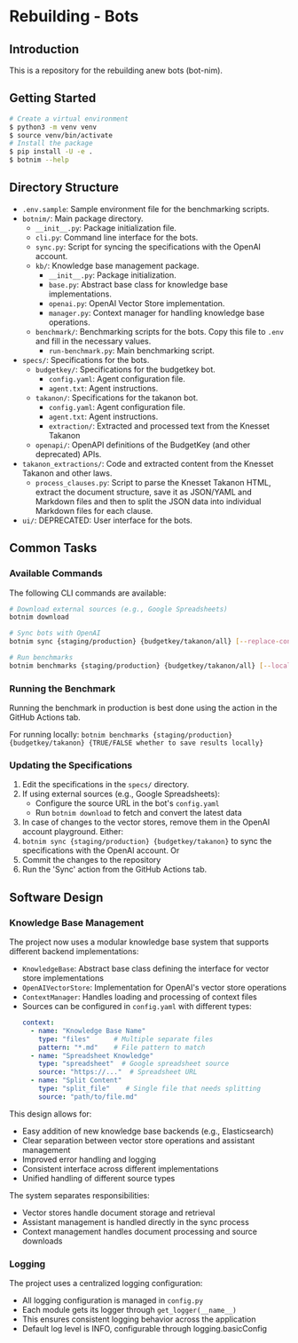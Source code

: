# Rebuilding - Bots

## Introduction

This is a repository for the rebuilding anew bots (bot-nim).

## Getting Started

```bash
# Create a virtual environment
$ python3 -m venv venv
$ source venv/bin/activate
# Install the package
$ pip install -U -e .
$ botnim --help
```

## Directory Structure

- `.env.sample`: Sample environment file for the benchmarking scripts.
- `botnim/`: Main package directory.
  - `__init__.py`: Package initialization file.
  - `cli.py`: Command line interface for the bots.
  - `sync.py`: Script for syncing the specifications with the OpenAI account.
  - `kb/`: Knowledge base management package.
    - `__init__.py`: Package initialization.
    - `base.py`: Abstract base class for knowledge base implementations.
    - `openai.py`: OpenAI Vector Store implementation.
    - `manager.py`: Context manager for handling knowledge base operations.
  - `benchmark/`: Benchmarking scripts for the bots.
      Copy this file to `.env` and fill in the necessary values.
    - `run-benchmark.py`: Main benchmarking script.
- `specs/`: Specifications for the bots.
  - `budgetkey/`: Specifications for the budgetkey bot.
    - `config.yaml`: Agent configuration file.
    - `agent.txt`: Agent instructions.
  - `takanon/`: Specifications for the takanon bot.
    - `config.yaml`: Agent configuration file.
    - `agent.txt`: Agent instructions.
    - `extraction/`: Extracted and processed text from the Knesset Takanon
  - `openapi/`: OpenAPI definitions of the BudgetKey (and other deprecated) APIs.
- `takanon_extractions/`: Code and extracted content from the Knesset Takanon and other laws.
  - `process_clauses.py`: Script to parse the Knesset Takanon HTML, extract the document structure, save it as JSON/YAML and Markdown files and then to split the JSON data into individual Markdown files for each clause.
- `ui/`: DEPRECATED: User interface for the bots.

## Common Tasks

### Available Commands

The following CLI commands are available:

```bash
# Download external sources (e.g., Google Spreadsheets)
botnim download

# Sync bots with OpenAI
botnim sync {staging/production} {budgetkey/takanon/all} [--replace-context]

# Run benchmarks
botnim benchmarks {staging/production} {budgetkey/takanon/all} [--local] [--reuse-answers] [--select failed/all/ID] [--concurrency N]
```

### Running the Benchmark

Running the benchmark in production is best done using the action in the GitHub Actions tab.

For running locally:
`botnim benchmarks {staging/production} {budgetkey/takanon} {TRUE/FALSE whether to save results locally}`


### Updating the Specifications

1. Edit the specifications in the `specs/` directory.
2. If using external sources (e.g., Google Spreadsheets):
   - Configure the source URL in the bot's `config.yaml`
   - Run `botnim download` to fetch and convert the latest data
3. In case of changes to the vector stores, remove them in the OpenAI account playground.
Either:
4. `botnim sync {staging/production} {budgetkey/takanon}` to sync the specifications with the OpenAI account.
Or
5. Commit the changes to the repository
6. Run the 'Sync' action from the GitHub Actions tab.

## Software Design

### Knowledge Base Management

The project now uses a modular knowledge base system that supports different backend implementations:

- `KnowledgeBase`: Abstract base class defining the interface for vector store implementations
- `OpenAIVectorStore`: Implementation for OpenAI's vector store operations
- `ContextManager`: Handles loading and processing of context files
- Sources can be configured in `config.yaml` with different types:
  ```yaml
  context:
    - name: "Knowledge Base Name"
      type: "files"      # Multiple separate files
      pattern: "*.md"    # File pattern to match
    - name: "Spreadsheet Knowledge"
      type: "spreadsheet"  # Google spreadsheet source
      source: "https://..."  # Spreadsheet URL
    - name: "Split Content"
      type: "split_file"    # Single file that needs splitting
      source: "path/to/file.md"
  ```

This design allows for:
- Easy addition of new knowledge base backends (e.g., Elasticsearch)
- Clear separation between vector store operations and assistant management
- Improved error handling and logging
- Consistent interface across different implementations
- Unified handling of different source types

The system separates responsibilities:
- Vector stores handle document storage and retrieval
- Assistant management is handled directly in the sync process
- Context management handles document processing and source downloads

### Logging

The project uses a centralized logging configuration:
- All logging configuration is managed in `config.py`
- Each module gets its logger through `get_logger(__name__)`
- This ensures consistent logging behavior across the application
- Default log level is INFO, configurable through logging.basicConfig


  